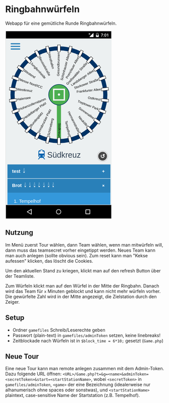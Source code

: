# Ringbahnwürfeln
Webapp für eine gemütliche Runde Ringbahnwürfeln.

![Screenshot](/image.png?raw=true "Screenshot")

## Nutzung
Im Menü zuerst Tour wählen, dann Team wählen, wenn man mitwürfeln will, dann muss das teamsecret vorher eingetippt werden. Neues Team kann man auch anlegen (sollte obvious sein). Zum reset kann man "Kekse aufessen" klicken, das löscht die Cookies.

Um den aktuellen Stand zu kriegen, klickt man auf den refresh Button über der Teamliste.

Zum Würfeln klickt man auf den Würfel in der Mitte der Ringbahn. Danach wird das Team für `x` Minuten geblockt und kann nicht mehr würfeln vorher. Die gewürfelte Zahl wird in der Mitte angezeigt, die Zielstation durch den Zeiger.

## Setup
* Ordner `gamefiles` Schreib/Leserechte geben
* Passwort (plain-text) in `gamefiles/adminToken` setzen, keine linebreaks!
* Zeitblockade nach Würfeln ist in `$block_time = 6*10;` gesetzt (`Game.php`)

## Neue Tour
Eine neue Tour kann man remote anlegen zusammen mit dem Admin-Token. Dazu folgende URL öffnen:
`<URL>/Game.php?t=&g=<name>&adminToken=<secretToken>&start=<startStationName>`, wobei `<secretToken>` in `gamefiles/adminToken`, `<game>` der eine Bezeichnung (idealerweise nur alhanumerisch ohne spaces oder sonstwas), und `<startStationName>` plaintext, case-sensitive Name der Startstation (z.B. Tempelhof).
